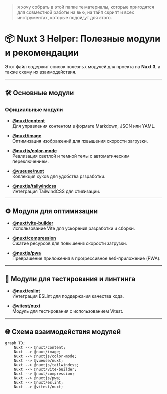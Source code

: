 > я хочу собрать в этой папке те материалы, которые пригодятся для совместной работы на вью, на тайп скрипт и всех инструментах, которые подойдут для этого.

# 📦 Nuxt 3 Helper: Полезные модули и рекомендации

Этот файл содержит список полезных модулей для проекта на **Nuxt 3**, а также схему их взаимодействия.

---

## 🛠️ Основные модули

### Официальные модули
- **[@nuxt/content](https://content.nuxtjs.org/)**  
  Для управления контентом в формате Markdown, JSON или YAML.

- **[@nuxt/image](https://image.nuxtjs.org/)**  
  Оптимизация изображений для повышения скорости загрузки.

- **[@nuxtjs/color-mode](https://color-mode.nuxtjs.org/)**  
  Реализация светлой и темной темы с автоматическим переключением.

- **[@vueuse/nuxt](https://vueuse.org/nuxt/)**  
  Коллекция хуков для удобства разработки.

- **[@nuxtjs/tailwindcss](https://tailwindcss.nuxtjs.org/)**  
  Интеграция TailwindCSS для стилизации.

---

## ⚙️ Модули для оптимизации

- **[@nuxt/vite-builder](https://vite.nuxtjs.org/)**  
  Использование Vite для ускорения разработки и сборки.

- **[@nuxt/compression](https://github.com/nuxt-modules/compression)**  
  Сжатие ресурсов для повышения скорости загрузки.

- **[@nuxtjs/pwa](https://pwa.nuxtjs.org/)**  
  Превращение приложения в прогрессивное веб-приложение (PWA).

---

## 🧪 Модули для тестирования и линтинга

- **[@nuxt/eslint](https://eslint.org/)**  
  Интеграция ESLint для поддержания качества кода.

- **[@vitest/nuxt](https://vitest.dev/)**  
  Модуль для тестирования с использованием Vitest.

---

## 🌐 Схема взаимодействия модулей

```mermaid
graph TD;
    Nuxt --> @nuxt/content;
    Nuxt --> @nuxt/image;
    Nuxt --> @nuxtjs/color-mode;
    Nuxt --> @vueuse/nuxt;
    Nuxt --> @nuxtjs/tailwindcss;
    Nuxt --> @nuxt/vite-builder;
    Nuxt --> @nuxt/compression;
    Nuxt --> @nuxtjs/pwa;
    Nuxt --> @nuxt/eslint;
    Nuxt --> @vitest/nuxt;
